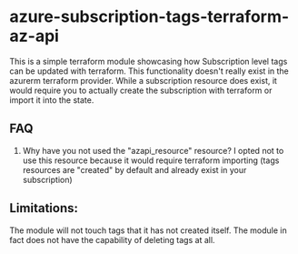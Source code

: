 # azure-subscription-tags-terraform-az-api

This is a simple terraform module showcasing how Subscription level tags can be updated with terraform. This functionality doesn't really exist in the azurerm terraform provider. While a subscription resource does exist, it would require you to actually create the subscription with terraform or import it into the state.

## FAQ
1. Why have you not used the "azapi_resource" resource?
I opted not to use this resource because it would require terraform importing (tags resources are "created" by default and already exist in your subscription)

## Limitations:
The module will not touch tags that it has not created itself.
The module in fact does not have the capability of deleting tags at all.